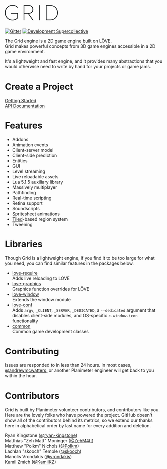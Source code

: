 # <img src="/src/images/gui/logo_dark@2x.png?raw=true" width="169" height="49" title="Grid">  

[![Gitter](https://img.shields.io/badge/chat-on%20gitter-brightgreen.svg)](https://gitter.im/Planimeter/grid-sdk?utm_source=badge&utm_medium=badge&utm_campaign=pr-badge&utm_content=badge)
[![Development Supercollective](https://img.shields.io/badge/Made%20with%20L%C3%96VE%20by-Planimeter-brightgreen.svg)](http://www.planimeter.org/)

The Grid engine is a 2D game engine built on LÖVE.  
Grid makes powerful concepts from 3D game engines accessible in a 2D game
environment.

It's a lightweight and fast engine, and it provides many abstractions that you
would otherwise need to write by hand for your projects or game jams.

Create a Project
================

[Getting Started](http://www.planimeter.org/grid-sdk/tutorials/Getting_Started)  
[API Documentation](http://www.planimeter.org/grid-sdk/api/Home)

Features
========

* Addons
* Animation events
* Client-server model
* Client-side prediction
* Entities
* GUI
* Level streaming
* Live reloadable assets
* Lua 5.1.5 auxiliary library
* Massively multiplayer
* Pathfinding
* Real-time scripting
* Retina support
* Soundscripts
* Spritesheet animations
* [Tiled](http://www.mapeditor.org/ "Tiled")-based region system
* Tweening

Libraries
=========

Though Grid is a lightweight engine, if you find it to be too large for what you
need, you can find similar features in the packages below.

* [love-require](https://github.com/Planimeter/love-require)  
Adds live reloading to LÖVE
* [love-graphics](https://github.com/Planimeter/love-graphics)  
Graphics function overrides for LÖVE
* [love-window](https://github.com/Planimeter/love-window)  
Extends the window module
* [love-conf](https://github.com/Planimeter/love-conf)  
Adds `argv`, `_CLIENT`, `_SERVER`, `_DEDICATED`, a `--dedicated` argument that
disables client-side modules, and OS-specific `c.window.icon` functionality
* [common](https://github.com/Planimeter/common)  
Common game development classes

Contributing
============

Issues are responded to in less than 24 hours. In most cases,
[@andrewmcwatters,](https://github.com/andrewmcwatters) or another Planimeter
engineer will get back to you within the hour.

Contributors
============

Grid is built by Planimeter volunteer contributors, and contributors like you.
Here are the lovely folks who have powered the project. GitHub doesn't show all
of the contributors behind its metrics, so we extend our thanks here in
alphabetical order by last name for every addition and deletion.

Ryan Kingstone ([@ryan-kingstone](https://github.com/ryan-kingstone))  
Matthias "Zeh Matt" Moninger  ([@ZehM4tt](https://github.com/ZehM4tt))  
Matthew "Polkm" Nichols ([@Polkm](https://github.com/Polkm))  
Lachlan "skooch" Temple ([@skooch](https://github.com/skooch))  
Manolis Vrondakis ([@vrondakis](https://github.com/vrondakis))  
Kamil Zmich ([@KamilKZ](https://github.com/KamilKZ))
